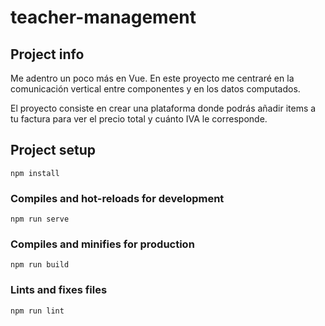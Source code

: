 # teacher-management

## Project info
Me adentro un poco más en Vue. En este proyecto me centraré en la comunicación vertical entre componentes y en los datos computados.

El proyecto consiste en crear una plataforma donde podrás añadir items a tu factura para ver el precio total y cuánto IVA le corresponde.

## Project setup
```
npm install
```

### Compiles and hot-reloads for development
```
npm run serve
```

### Compiles and minifies for production
```
npm run build
```

### Lints and fixes files
```
npm run lint
```
